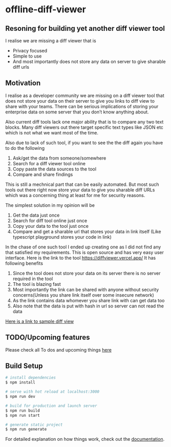 # offline-diff-viewer

## Resoning for building yet another diff viewer tool

I realise we are missing a diff viewer that is

- Privacy focused
- Simple to use
- And most importantly does not store any data on server to give sharable diff urls

## Motivation

I realise as a developer community we are missing on a diff viewer tool that does not store your data on their server to give you links to diff view to share with your teams.
There can be serious implications of storing your enterprise data on some server that you don’t know anything about.

Also current diff tools lack one major ability that is to compare any two text blocks. Many diff viewers out there target specific text types like JSON etc which is not what we want most of the time.

Also due to lack of such tool, if you want to see the the diff again you have to do the following

1. Ask/get the data from someone/somewhere
2. Search for a diff viewer tool online
3. Copy paste the data sources to the tool
4. Compare and share findings

This is still a mechnical part that can be easily automated. But most such tools out there right now store your data to give you sharable diff URLs which was a concerning thing at least for me for security reasons.

The simplest solution in my opinion will be

1. Get the data just once
2. Search for diff tool online just once
3. Copy your data to the tool just once
4. Compare and get a sharable url that stores your data in link itself (Like typescript playground stores your code in link)

In the chase of one such tool I ended up creating one as I did not find any that satisfied my requirements.
This is open source and has very easy user interface. Here is the link to the tool https://diffviewer.vercel.app/
It has following benefits

1. Since the tool does not store your data on its server there is no server required in the tool
2. The tool is blazing fast
3. Most importantly the link can be shared with anyone without security concerns(Unless you share link itself over some insecure network)
4. As the link contains data whomever you share link with can get data too
5. Also note that the data is put with hash in url so server can not read the data

[Here is a link to sample diff view](https://diffviewer.vercel.app/v1/diff#H4sIAAAAAAAAA819XXPbxpbtX0n55b7EKAEkJeo8WbIdJbGVuCxPUmdOTk01QZCEBQIMAIqWp-a_Dyn3WhvoDQIt2Z66T7bYjQ0SvbC_P_772TxdLJ7941__Ovnx2b_--6_8hx_-epbO_3r2jx-e_fvHfz0Pf3wWHv6z_3c0jg7_2-_78cu2RVpW9X_lZp0ctv_1DBe8TYvcXvPLOsnmxl72Fy7MTOd1H1aFvewmMWtcVWK52C2LYm533Lo0k7VJsza9rCbBtPKmePICy_HG5IldXRefU7shsx9loBfggjyp7VpRLt0vuEzyeVK2v-Fv-H4Xy8Tuz7H2fJbmxi7PE_er37vk081_mfm8TKpKbrHfF43OA7s1xLUTuza1C5NghKUTu3Ta_GnAwIm95LBxHIRAw_lfz_7K_-fHH1rgieyFZxM_zLwp06ou9kj8ctmVvSop7Qel-sFHQHSNR_reXoC_Y_v3CjsNQJpkWeJS74DT7RqkluVTaIcE1h51ywzI2p9avUorF0vlFrSLtReU7PZ3za_2AMo9kIDYew2zr4TYYWM0BhJw6PgxhNx5EI3sIjafBhHQNg3Ox7yZxhKIgEJ4Djj6gAo_8Ob2Xp3yEQy9XNlrrmNTbQxO22B9vuNj7AWMpVLhAGOsgP4Q9YiQmW0_f14kCZjVpswKcBhCBijk0a_x8ngxo8t0aff_hLePGMJ91yZz10qXtgsTggD8Buc4DabgDkE4JlTAudyfF2LzKT7ZI8iFXBd-xnbP-bkfbH7e5uRDSdF8LQ7vrvv754X7AI6g6hKC43ob37pUTDVvP9rQvqMDTGk1A9Xlek82cUmMXjTh1Tiuit_fgELtfqnRi73YAxta4eukWM5wIYBnAucDIrEEtHp52QX-GGA4Z5bYKIRsOydKopMgmgBhpzjxxjIQMz7lV-lmOQfIgS1NBiBzvQU-3iV4jGSkxld2vbI0Ll0KaRWDYywWSVm7j5cn4QOZNZnIrDyQO36z4fuMyaA2ZYoPa3y2KKEzAY_xCqyN8Mvu7VpRmhr7g73U62VWP-FRpeqFXBPQX9hW4_aDvIoIo9I7IofCJ_YDaDhKvQqwAn53JizM4W3Uu84c4j2YjHDx6QAm_-Bz-GlrL8mwhmdeFwoxDjaBSXPnPucfrqFXlNCEeapprLhiBxLv7PULu3d-9F5rn1tNCMaEP88ubfgu2pVsrxm4vGFZ4AvFn_vY1NXD_xfZ9nAu_er3-WkLHhBvTbhM3a8BrSgcnzWXQqu4N689jYLzIcg04RWOPE24Kzyn3wq8MzOsUZ0URjTE2P60V7wvRB2-x2Idr0w5dyl1wGW5uz_sdVgQ-RbQc7gHOO6p8Kdqi8e4S29TyKEvGtVhA_Tt1ASe1psoTDRXDpsA6gM-fPkNZBFYR9gywB4MrqldOjtzl8IR-UqH5o3rIh8VG5tH5yd-QPkAVfZ1hmdGRfZTnSiGe8xqS7PKErqxl9SiG-Fkh-20AyphSlEMkXkk0LDIByul8xic2dkLQmN_i3vq0naZMrEG9c3MXYIR-AmnckyqXRE4h8v-JoLsdVvyNaJrGFoh1WQwFCrbPG3oQiOX04BNUCuHDi0AO3OXPPQpugycbzQAMrCPa_ewshlOBRonlVNvW8-UBRXz-Pe1S4ceoGrlUuxgUTu7ea1MPqOAg7t63HIqbMyA58yAjpSiMFmm4I4wMIj0LAma9wmtBYD3JPyCTh-2R6fVVYfPyi59kY_qh5kSioc3ZwzHgC8lHfFLsTZRQpTsMpyQlYbRaR_vC3Gj8SkuGcDlexzUS_dFxXPIlCYDnuDLGS_yOd75N0miyO1MWVMkVi7NDoSWRghqM7RFLrkjLz1_0QWaBwM0WSewlrdz6O-AyMb-XSa0N2uHUof31BOI7wraDhd2v4cB2WBDFJJnMBjFH4GlCdhbGLpfOBK1SuFvRK444U_pgR4FeDSgoF1TuqYVHnLZeg9DK4E9sPUB8F0p13i6nuHZZoVS8xq4glw8KHEZ1G2iowSdg15AJoZrPmIFC_cF-Dj5FrjVbLsOmj_zi-oPnnVAq_qWXZi5wiv7WwHHaMsaTZxHKEJ5K8LX2zM6GQfU5iPhQ5SqtBSDsULQl_2HK6d9zi1CCMzL7qUD3o-VXZsyxqN-c58lQ2Yhrvs1yYG6axNfuU8tjenqVA9Nq25gR2tc_lGom3jpQXwGPrUBf8WPwg-iQP47gJsjUX4OYCoPkvnW_d7dMvGAJj4JF9cUe1qBPSr36IKYKCeW6y2YCLvCcYOhaWMBHN3FYB_ISJ6uW08J-Z8F3plL95ng7HIVyjtmI5j4wl7zKx4jpUps0jkoVsXGJ57zeW1iiLrZR4q6TpJCMSYXW6WQ8pttmdwVLW39ACJcMuzMSgA4IidLhhHSfNObej7PnCsjKtww69zAHrV5NzgoRCikyKt8-FHLkmjQHQDOxTyBfnxj1mv6EYdAcrNKynsq0FdFlhUbftvjWAC75-G3yCybZOYEwKKOuQEBvearBk1decPhZgq2CvuP9zNQMA1xlQemQn-UoIY2v8bNCU4tavGgB6Hk8pFJEI19XAxEEbnXABR-Sqlm7201exH1A_gGwKarYwi55lnHfwBOOL8foMALxwbZ5UrLwg4AQQXGWVOEmeatHg6fN--9WUKYpatlEEPX21Z1mZjmTQ44qu_cr9iJI7v9QVjZC2ib6chwty70GPUnBKIYc3FfkTMoOVHUdrQ3nVFgIWf0wbciiU2x1ws83Gt07qkUvWoksrRMpa6HcMz1mcaIA78jeuHr8hFT8517VCS4OUpwIUksYFHpZxhVSs1hCHNQUjVMrkvg-Ik2F7AwFXeU5kSieODwzpQZxtyUUe_pQ2mKTjx1lyvg_TW9OcZ9qmT6g4LpJahdM-QiZo9NVGoqtxQ-Xp7xuDR7IgCBOmjIB_EU4dWm431JxJQJ5NOmEP8ov9gslzCd8nRuadX76zwN3bn5UJggo1N_jieiACVKZZ7QmjqjChSRfbjGk-sGbYO2wYA8fJ1H2dlQFp3dDn84fTR3kAVZUtUtCzb0N_3f8PG-Jn_Jqf2st3mtQmBdGXa3UNKq5rcMrSP0ONEV0bat8JXh_VklS6jS-KWzxAAfzERRL5FdSHHxIASv8EbqpBYG-LyhF7p2lPCn6KibHX-r1DylpQVgWr4IfLgzbzzx9LTf2AteuU93BvZFVdyNw_nGAH8p3YdNJkOlLsFhmtyH_VVwu8_TpxFPJTUPrM9BYCWxLDI9yeFrsT0e2eqR2v13SrsaMW9OpVQBVLT-gvAUu7k5YqZDy-IMrcE5gEHshXrnZpgOxReLNeTE7_WK7za8Or7s7qXdf5FqX89sMJlvv6swwD19mzrdTih9JKDM2nxm3qjDrGGzHM_gsxZi6JvDR9U-FI8LntU3zf0kY2JOAn8EmE4YBmBSJw2fecD1JvMLh3NfvrBZbJ5i-1AOKFOst-6PpKnV-tUPgtUXV-8OT2TnPHAJT0I6mrnOs-lKGN2Ay5qZS2t_m6SL3q34ozZ2tTbFzAyq9FbtMuX9cHYCnTlUkGj2Q6uhd9tlDgKMaMSg3Mk5H0fPYTMbYiiL_IJPPIVmvp1TFAwd4pXJ8WDfHoPEcpn2nSDl5JKKStZHI-OpgaORQp3ScQirDnJkUKOBf_QxttmDWjuo8J61NJLmeYvuwnRubcozmDHxcRFRZtDOP3Lu0OBazv4HzgYWWyUZhLwZ9B2aEm4c5Q-CcrpJXBHUB4sl3167OXbplgszTHpNtFTb8o76CytSICFn2i67ZSrUIHiuIQ7etZxsBwC3cizDL-rxkIQAWSa-nVGHZWaKMtNcBw8jZSdqpxsEYWmKXzFBxLjuxDPV6Q1-_WXz8XwxVQG3tFIx-KM1BgwXvStNrfKQGDLyEhyxUJttvMjlUlqQLilX9sqKC6GZm47eCNgD1YW79BGyyM_D_eRIPk5amJBKcqILGysRmB2QQ-23lWDSRf20z8_YVokOPNOz3uCmNqVA6H2hspbT2DdG9rMDUbGOd9bVc-Blda8sI69Zmf1VdqNkWRYIsc4MUFZLCtL95hCUtzuKFx-BDIbpM-_0SqR4H5LjXDivWc6A3GEx74A8f-M9dCNnDZ1FQQDYOA8m2k15Gj0NO7wdfdQTTx_1P-Gsw5EXPAsypYWB3BnUhRAjeM2nxwdrVLYQX1olDDrgxBC9vSZ50h02ZFvzgiCY0f4WIK5NCdPpoKInLmVI3UfrVuBV3jxKRdynzoKwKjopR5SMrnU0wWYtO2FYQXh2ZruRS0F--obyLyAklG6kcsKS9Gio6Jg78lCpt13g3X11v2YmEE_RA2MARDx3CdBlcqD09wvWoaStH3G41CxbWUwP_BfWGPP7oCcqE_L27xfzpJozUS9g3A9v46Nz23yVeckBiQKwrZMWWhrYCLR7SMoNIMDCIDwN-W17uBYDN76xlbcJjOafSpP76kyvcL7X8VWRzZXWn9dlQp1kqEL8cIrrmIedSba3w3L6yZdSdDIz9EGvWJwZd_hyvBAAsRd2OqhLr7A_X_ZWVtjDl3GjEWQ0pzT1JE8NnzBgAkYVRF4aEdB34hn7gOh_udKHwGTXKvXN8b40GWJjyKAg82Je_6LozXPEuS-ZyL0AidmevAEdoVJBUVoViIYwFpLkrahHS29ZLHZFeavSYwezSTyTt79lotrhldf9BRhoP2uD6wGIdDUAOE6SUns3cGNXxr3l4Uy1nHjWh_8JQ_ut2ZbKOzrHs4h9cXYxKw2LTS6TvP7sVSe-Y1Ga3c1Sqwa5FrVatKCH2hSTsgq44fd7IuPBy3fxzSsrw4YHUeSPynwNTxnGdQNmEC89WhDRN_ZxKLN0auzbqeI9ZcDPplwbZUkNRCAQzpVXDppHjue9I0ugw9fLYCthd62qr7vJVmWPJJ9aOUeHJaQ5bnTim02aDb0z-eHHE8i16qF8M9yaNjxQQMeRVMSNVHSVzSnOgqk4soWhAY4-gILz0htQ13t7GJB648bzc28NOllvcMiXjA5IQxKecrFeD6nS-123syJnUgrP3OUjwhk21creYv_xXaNcCZBE9GUpEY1NQliCnZBnPWficCvQH1pNoMmn-fCUyFyw0KUfhu3yuwWe1N94HbCSQiF7BB4jFpBM2yGSL7q3Ep7nFJ4KuNJCJfCqKqFmH4WeLs73xfZO5JcDxY_e-hZM5bd7PYZMhb5wUzO-0QPAWaZSoljb1ktz94JuAfuRpPxvaZgGtNykkimt8FNxKqIlJo1KE6-KgKe5Cx64DfNFdFlbhIOkAMRXPXO-utuEQJwMdIiOhio2yU9DcVY8Mo-bYq9mgv1KOt0M4OktNt4zvWmNQ6W5hvguY7a9uhYEGr5M9rRbfJL4_qzYwlGQpXfeOf9Px4fbIMf1EHXUrgnraRFpXHyu_ObhBG6AaOTVnYleA19u8wqsBq26jLguXW4_xHLeF7CP3uDFxlIp-XJrL30csCTjIW3ln-ykfQ_Dj15HKvSHLk52MS-UVzvBJ4Po-T_L88BGJmqHU10H2cTS81ByfCINqnNqWrq_k_3gtPVB6JfqRlHHGONw0MVe8kfhPq_MV-m6YaMwUyoXDdsWDFW-PShD1QpqzJ1KbQShUhpbfAbG7guVQQA5VaUqDChSVYfqHqmrNzrv5OSUycEvhY-HWRntPAIFYkwhJxK9WulMLRlIRIb9LQlGuJVnlO4ldYcPzRfuAS_QGBOIDpZr-HZIeZOky1XG0P7LovTwX4I4423QSunyblA9PDDpbWly8DTFhbIFf6lr5cdr7_zuLpPuiShhaq12NeED1afCDeWqYrmxm4bWkb_m5UCQRgMDEbsrI5WrMKSKbEgHwiXMzniT78_UXkTd9b5K-_BCPZkhs9sBKmEIBrNMa2ykIbSRutyZ-_jE-E9VD6j-_NcjedgukaMwYdy9W7SEYlMRLrrev5USG3Y4mKg_8za98GDpE4vjBvjMZTGDZL9QrUHwImbuQzmW2lbMZ-BFl5lhf0CqvWxY6xMvgfpLdQYnd6Dcytl_kFqzImNHB-JKWlpiTdU3UX7FeL2Jh4YV1l-Yfe1TQTvhu6uriqaaDYgswlEqbiMwYkrBYGfKpsZ05hs_s_tVOCNfVlQ71IngndXdtrqavj2Iid2cIYH_d5HX2yJXGnlXXQh4h9075_c70AtH4C0wwmtyFmYu8UvHzt60vfVwQqMXCf2a1HWXLOvnuaWeDUa--IMe3I7DKgwNbe3HZtHRmYKQcJG2n6cBJpVi3Ysg-rE9Q2z_TFbbOR_I5X1pcl9X9htTQmdUKc_0VzIU79M26f5WSM5U6vNxmuGY_R7cKiLVkhmsM4iVWzNZFPuDrYPcr4fItaX09YVr7bYNBxCNWypOCKdflzDTXWwCCKuTIAynfa1wqQ4NoOSd3f-r-yPrMv3MNFVmOwym2CK96Pd4VSelYlBVRfauHd8duNlAUn7UlIiVrhupu4TSPPLQE55t1vKOBnEg7V1o9p2blUbjiVKMqZaekL_QrmZ33CayGqCQJu94ZcLeMD-30wifeoY-fjZ8WV6qSP-S_Tz8I_14NT8USpVMKhZz-6SrrdZJQgwpoQRKGdXTUFpN4rKNuSdbkhy32ttF-C0sbfEFSgFsoGNiODlBS9jIp3bb9fWCgDrREAjYkAEQUA7_lG-xK93z3BcRV2mWpTmxpBJjmf8BPs6QlMSzunBC4bFs32D2lBuEZ5BjaWvX81BcCTWgRGOugKFVGqgzXgX8Hd1E7CePNMwnEklVkmwvgtqewobEatddt2Tb2HUA9WINFt9o5OlyvsAvfXlova_wZnLfZu5ItEYypJTal6nk1xRM4znaNqIrixFYinUfdT_qYaNh5KqASnSXMutIsvsPTeOZ6MiJJoOsSdqo2UskbeaL5mzXOcXk5Mcn9A85hpszZ6HR_4opQ9oJQFtcehuRIpDkE-KXNF3fDH-g5dqwZbIR7yFLM3wVcPTkRrUaeQ0Og-ZUxRZGq0ynqnSJPZYcK7eyH_Hw_AWUMqbNZi0S4PhNVpYR1EYpXOCXO3Z5OwrPoQECYp5DPVIdaaYsPuOSSEkabaocaUpMnA-pSqGYeOOzIWeQveBPk9ELxwcT37Irui9wqAL96Z4ueE69Vucsx-wBoBkAtNuZWjUiYVxvC4lO-4yCJ5RGkYviE76wSjnZsedNvUW1vrcm_m1z26KRFDiHLU_zgRHp0jVgbwrxOSEfCoSn9Jr7LLv1dBi9kjZEN6uEisf9EGI-lFs6lK5arR9apm6ep3lR1z6-oXldslcXPwPCvO8Qzhr2GoDwiT2Ri2WbQPPx7zESsJ3FR9Ud7rtpTUpFOh0HbPc6CUKmdKhOIpIPexqE53Rz-4QnGOaIRr6TuEyMZ35dUFwNAuV1BkX3JjEckCV-Sbt4p_T2nsFJ65Z-83CaKjYKwsvSkHYoTRrDbT4PA5zUoknv4aUP7NCHYwjwcQUqH1yjE97REARPW_t3VLU9qziCM5_GQypJ1jv7C8_plwrvGYcq-IoY9mo3G2WCz2bPL4udVz-9cpfMZrMCVSLpuoMcVY55R1hzbec9tNCz_-WJdwgBV1189ZQHefMnqj1Cux6riQMZj2ZXZMiRq700gOfTk2VCCeQrPjjm4Xd9qGDQCPHw1dxmvtFvKLQXey1HtdmZp-uEuRRDzTwPUGUYkYFNXO1JPEzY7jym6wmMJmaWjtSkACFlQlfRcLm9vebbtT8DJ5HoeKs2Puxq2qCS5WmrK6OLNT9nPulgE-Zr-KaD_ZPVXfjFUnRsV-rUuxbjEtReusSOdntW0FbsoSt0McON1vHX3ylciPVkP2KwFQtZsjR10rCGAEz3bn5D13wknCu86BvU89VcDPJSbY-f0F-sK3-Ye2hXeic3MPOQmB0Ka5RpxXbnr9cmp_4mPR04BcETcGSRP7uvMuuI9g-5z6WI_ZvaufWql1S4PJ5vmDF1ce2dW3iJB_OIVgwP7OfU9fNFk46anvFZcK7PW9K7fJKSmdgaEVZDAXP8qJdFOW8dduNVUxXNg0yGk2PcF7pe0TYv7zl5uDftNOMox1gZu0fIhdJH0cQYG4R8CilbKJPDhNnD17dbFoV3x1cEIR7XnO5RJTtuy_HzgJor2wa5zIN-vrAj7n7GBNSRjxtZEp0jT3XoveTovJTMT5WlM-TPu6Fc4BU4F5Zn4dznLT3kwe71YCUsgLF7q29yx1D6JVZJUhmwyp2yZR49ERvSCO-VxtYjqp5bPRPCrlowKEYT7aSRQhxly50y7uATFpXI23SAWb2XpJeVlOVV9K0Ohtc_4FRf2yvojHM53ArUy3nf1CClyiSPoRhKG8RtJbk3dhXYVD0UWEtNNxWffI1iZ8-5HP1xCjuiKsTgquY7jN-JmVU-jIw19Sc68Z3jPBqNzglU8CudacaZVIByL9JkIJFvPKxkl_dX2yxmbd1gn5jXfEHxWsvcDPsBwbxYpIl72D3221z5eOiAftKtQmmRiEOtVDsYlr2xHTGYGrwIBE5t2EjELtHO_CYj1FI6yRuhtJOnFG2MpmzZ6na4HokjYhyctqeUPvwSIo85sz4aOGv4pwPAg5sIjYYlGrZO6poZAXnqq4pdsWD0pu7of0Y6ZZ-43C1JZV71kwmlhWO9S-sNG0-uK93WVYZU-bItaldK72KPQqqBtFm2UqDqCxFypclhfoe96rShtoPvEBgcKCp91MmtKE69PATMsB17ciu4TFTQPWfInNmDHj1BgBclyqqKqW0dA5K7RmrPDO1FpWqR2M40yIXS1HFRpvvzXiSUrZuZKmXWzYbtXk-1yu5upRI9scKeXVlPJO3MnQHawASNcx3OcPUySTmKmMbah6BTKTTzTK5_jdf7rYmVDPAeRAUYrralbiRV35tqxREKuY-WzlEIWfwYkqH0cDxMX4-pa8913NWuoLtjR7XGgILuM_Ra1GrpkqcAMZ5QKJ2cD6YejgI2c-lFApOnzzx5CTrd_0LrrZI4wVD9H6SXaZ7U4aAyNZ58SW3Bq5O93QtFbPc1NwrZqnF9L9lOrIbP2FomcJduZya_DRrGm5dW81TH0STav-9SikE2QTColvSthYZ2cx5EkY_Fz6R9b9GDUZlvk-ZJPDDiNedTZUZlSDjAQT5HKY1ixezB2XrghBXndu_sEXRD6aFY3d5v8OUNU2Y9x1R_2z4Z7QbTTTmDEzoNVAR9TMX1rGEy0Wnkk8xFTmX3jpy7DumxeOneF-rBg-nWTN0cDJ6yVithFwKmotu_mQHsFtnwvj45hruda4bP9rcsH3-T8G9tXa22exW-5Pjyez6Qed5SbLr0Gr-ghbCc7zM8g2BiOurelFI-IjqtR9retx9I088gCr0kGTiT3UtPtx8e_7nFeV7cJcoxicQK7-zpaxOj1Ez1VWC2wCpVz7MrUKaHaAFcqq1CB-lQGi1Wq2LzHOVCQCx-dhUAqtL_jCXuvakeD0k-fhJr6qaLNljTCaDdquMKG9HYxjSMMYe8-jQ5oN8xHGqk-IbMv2TKX6p7-h0r8IIg_6NgMwkJjBXMJNPcvXHurEG_ZXO6uw5yHdTCSk2KrhK2jxH4lMU64cRx02Fte9ZzPWVqQuMNVVPEVEBCAgztZMCmuiNzNN2rmRIfRV4MRNzNnhlfv-5_GRuQQSwwPlAa41ujfpXU7GLxs6kqr7DXxyXVTPABVbPXpBVK88NdWtJmjo373Dj50OUHgIfX0Mxvn6bhlwkWoi15c4dSgImI0I29Hm8o1gseYm3qmdr-xl7wS8U8qIIqYknV2Leu4hqs54ZKkwxcWqV55aaQ92LrtlVAH3a0qm7RlNqsPJQeiAvmLOP0aScls6JgA3HNfzy9fU-d2kIjZnLiVo1Cmz0_Dgv7QRS4nzR9wGxHP8R5mqyMhYaePcIQS_igC3Mh1U0lr94gF7LX7HWX1xy2K_V31ZrDYbSd3-WcWe7vYy-AOFmr9NM4uUsz0gulA-Jqu0zm6oeZdp1XKNEKj9Kbr4-QkhUxjB51dN9tdIJu-2WaPAowIkn6gIPe1ge8iUPIrTUcymu323818d9b90HAe_LkAD32v8UFwpXod_lsl_bG03ypNCwd3vpY1SZ_jKWVw2kX7tp9WZuScq_mFRwhsp3R28M8eAIOP8W7k88FG2x2BVHt0lfVeanEIZm_wd4_wtHI45THACte08UkScRX1N2s8NJd5GytRVl30Iupr3jiCqzqBn6jxlwo9mY49FGxy7VHcxbGHWAZ-9IOPzVEXsXZ9lJTgdX1xuQy04zcxmPAFDDeLr8J_fv8HISKDlaye4KCD6dNquxq4ElGX0qkYgA9XVe7zTuGVG7z9zbZmyc4h3c0Y3pbsjT0Hp7mYpGUbpFUr75t9yLZWeYeLFrlEQ9IYVUeKIf3uu5mfn9w7OBU8CnOs1GJE6Re9thAsOpxKfcnzKAYBVFHq3EwAcibk0Z33lPUMDdYUy9LoUbGsRmeEc0_3FNFsCdL2IFCjSr56Cu-0MXjfVHtySl-cJeyAX2vRd94_-2uO3zE7ER9hxbZ8DPhM640Y0rEZ_e58NaIegs0HhXalBE6qmGqjRSEqBBtaUoyqbIns_XcJ7MVfIpuaE8g_YLX7l3DiOGb7YmT6yKP2YLwapWWJqN_pUfybJYqYrluUmqSiaQFYb1KTA2JANYjijVL_diDvmls-RZ6EhL8ZmwhcQhn2tWnDg87HO84UvKI9TW6TBiPQXA13TMZmVHnU77D6AfLiIds9HTNORIXLXNh_8FtZfK5ekOOIOSPZC4OHjVgSYYQJvVQFOsAy5Umcdf8dl80zFshS6pRSBjdN8bidowv3G3MMukwsogHuxT4VYI-1lZXMUydNcNWPWPNdM4ZB1epgbSz7MJZn7oClkV9xdO8-kCOfGOy1rjRw-pWT2c_lm3D5Czl618ZaNVApmpO2Jehyr0s6a2qr7lHJA0KqeQqr1EK1BzpVnDyzd2Q36CdaqiynnW6KTgZduj6Hk4onKrGdYPFqQ_MS1JDPM0uYuelqVdsapgkjxZvCL6_ZIcD6pRr0zrjUOJKSW_CIMsA4vhxRKORzF-VIp2PqbGVHk1DbsORUv__9AUXJ1HbHDtw0qm0BZLKZWb7KSbHzGiveQRnnPvrq2PDckJdljhWOOyqaD3z8EedP3nUMVTkzHZ4by_CY10ODhR7EHAMIaxKo5jEnrqbvxGNJTwGtsbwiPC1dMPGMt9IlfYyvEBJdRp0eQ6jZSdKf1LNLZyI-0krVZDZg72woZCllB0yzcwy34JHX5b-lae_LxYpz_R9sZvBL3nUL9ZlY9m9M1Wx3KR-nHYk_QzNZiMQi0en1EB8eoXZ6x6Z0RWye26kZwC4kwdhV3XE0iVD2CVi2-w0-Env6YPQiJQGTv_n7Rp51m90nzC88VlR176weA1FQGUvg2Gv16bLD9bVpYnKu90cDxCLpDvhuoDHOma_L8m-B-tS81E4kKOiMCrKpZfOcqSv96PYCSt7G9EpPctUOsWPg5HCDD2-Ux9FhQmJ7MIxJGdwKB_YLKMcVElYlmrWG2HifOqpV_r5fMa80HiITnQmXl57kVsOu1GwiG-pXPszD56-C6WHLBsXEb7uX8oT2k84qOBcOXkj5yKqI9Pjgybc6cxukvogZhqq0Mgza-s1GMrDHOTm0w_RM8uDw7zEO3qRr1vZfQ9v9j0TgXxa8CTgVq2uHodv40U6miL1ODEl_YGZuDDr51LFTBazdNna03N6mh2bvk9qIAPoltaYSKJuwiyxQEz7hpNoryjbDWePARd5nKcNf5UUJVtruIpu5Tvq5potHaEa8vyZ46FqbzqABQ1XYvxudd9xutG55Jrq5MY4LXRjMXbJwA_esjrrqU0EHf5Alwqn87nglSCDtIXCIUYshmAa2TRgCpc3LMKG9TTU_IIuLPd5q742FWJF3lNOkSb_Z1LVG-Xfx1m0-0EOAIbT_HaJa04_4g6R6ZtnUuUJ2wkCbEfxcZn61jW40kCPiQjdHk-BdiJH2i1IxhENhrobutN0yE_8itWPb3nix7PKj0FAMjp_dWnQU1vOBxWbw_aPVGDp7NLzIW7FAUwlR7oDwoKBd5fWtEqhaPbEwGeSOuyVji4R7maWzomwskdU2UlTd6aGsv2oAovUPLhYcRvpkEZA5aSXu0jqqqe75UOxyyVGYK_BKSTKlXssZFns6He4uV_j9PCSeqnFYBOrirnnOE18DQkTyCxagih-scEyU2t0ZWbaJBX6FmQ-fvxju6tF2OzVjpWeaAFtH12qwErv0KvUjrV90cgTEW_Sz5wV8aswlkEIlMUWitqfRjnui1aoqEtz60oI3TSIftwp06Rg3P0I8Uh6De5lxr3ShfWESEtgnjK9wiNRpsVFvjZK-XD-ysnGygO7MGFKX2uE9vNQPDSBrVegAtOUcq7DrxdDDGFOPBNm3m5jYSrrtXdK-nX8S4YzfeWeDd_qzUY6nfbBJ1vHKcmt9PzOLnpRIp44pjUcDq_C9TIc6TsFj3ptcfdHPGbkmuRiSXkvZzoGoeY1dMOGukVKFOnFXhDJdk8QXZs8Z0b6RbXynvMJbv1TK504FPWSiTCm1CLumHu3oY0sHkM4WkjsiAGo_F61nShYS-eZiP59umOzONdulFLN8OzMzfyMGpkRWBpPA_qKz31MIeym19cPHn-yZaRi6xAZqbf0wrN8aSoVIy45U-0wOsSnafYOvro49qYXLaU9AIwa1pfTqeRRiBnESttqouen_ff1GLbHtsbTYKLqWOhklbiO_aAthFqarcQYfDphcxAjoGT_Hpjaictfrsw2Bzt-vWaHvsHG2H-u0upWdNli-1n587rmlO_Y8Q8-NTo1hFqDWCStAGOzDkyMg-2yd2GgzQK_GZ0UIIez_nYi5HB2o0iaoEvgRyVq4pQoZyQNHOepam_pmaFI8oEJrfUTz1DRL_HKgAvfpKr1BhuJeRfdvj1MFALU_lCx-QJGjHYMaxO6ukvK3OABqzjPi6q5cnjZYWlJvSdxyKNn_VNZbODIUimALxaMXOdJS7EJG-3EZZiRlybzfSQUaDRak9DmPtqaTSpnwKno1AuDFgTDHwdHmIcNw4y39gwe_GxYYHuwve1Fg3zpXbLHLZTRV2k1K4ud-6C6Qo-b5nX1vHVhJA3_wlPYqcuiWMoUBvHkBzN1MH1RRHr0T74qH3zC6Xc6GZzpv9KsGNxA8RRdiqlygEe9fIbuYm_HislX9wzxZN4z8f4TLzAcvnxnZnYc0YPisCsKnw41NU15M_OlF0kHPrC11kjPlroBRtIeANv8IMuSuE7vmpD6LvWVoTtmioMe-H7zE7KHyP3E1TMk0Ci91wI_DYYmdujJGi7LdC_-cSY3Zpg1HgstgsROnc5tKu3v_bIXZgBBVfmSi6TbXj4zAQjsFFjIXGRyp5-r5R0UIfDStlrjqdWIV2QvA8KAw8gAF9tjjwzkgJMgPD-xXfUGJIQrIOCbHchouqDel3OwqXp3fYPMaAdymWRxd_glFPN2hgW3apvMG4Kkz2hmBMhNVPgeXyCSvnyssZ0nrCM2uZSOuzeHcQWU1N-PM9H0AbIaFZMMCOoCyc7WJGKcNQXexN3iE4tkr4HQd-jDRcbctEtTsiq23UPJA5bv6daxFzBgxFrHwfl3Ycf0zjIZphdJH757GWirpo9Lq73Yy-hCbdhPCb1FHmY22MqUw8XUeCKl-ETMm5q69d1qpsj5mSRe9UKBvYh9W6y9LeZ0v79uNW54zmd2kP6Jr-LzpxFwvf5Us3i518O7M4wmthpE7v9ukIiKZvq2Xc9NZfDQperRflBIrVzu2yb422Xj8oChhZwEKhCgu7-66VNEkpt72WiozvmvPhiRhtm-OvCqYAHXb8oxInVCWlIfS8BLGK1-v53r-dz5it3IfVSbeib08tKTYCQN-Yp5XuB6pmAaaSWbp5z5uJoXLRYTitOYwg0Mxysk-fR0X-JkehowetRw81Ja2SVVCxVKXZJt-zhoPpHm2BM6KANA-q208KGHo_LlLL_ZCzD2w1Ap4BjNlKVB7SasAwCas6HI-km0o785uor1WnPJv0g7k6SAKPfJ3FOjoa0l7PjRCXl4Zt_IgagnDCngjUZH25SwtZIFbFOdDgbHOoSN8bBOpfkwENn8_caU5rnKgmSAylf1uQBkJEheExfV5_jz_e0xih0ApD6sumJjxfMmUdnQivYH-smuz2ZxQAWIR4XjBsdSvZi_n2vIgUhj2KLq8ifwkSokhwdPJwGQoVwBD3D697N__3v_EFfVWzNLsmf_2IugRVEmP_zHZn4o3d4_Clm6WOwlGVb-538B0bFXSqzhAAA)

## TODO/Upcoming features

Please check all To dos and upcoming things [here](https://github.com/technikhil314/offline-diff-viewer/projects/1)

## Build Setup

```bash
# install dependencies
$ npm install

# serve with hot reload at localhost:3000
$ npm run dev

# build for production and launch server
$ npm run build
$ npm run start

# generate static project
$ npm run generate
```

For detailed explanation on how things work, check out the [documentation](https://nuxtjs.org).
